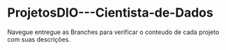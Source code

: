 # ProjetosDIO---Cientista-de-Dados 

Navegue entregue as Branches para verificar o conteudo de cada projeto com suas descrições.
